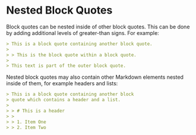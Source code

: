 # Nested Block Quotes

Block quotes can be nested inside of other block quotes. This can be done by
adding additional levels of greater-than signs. For example:

```markdown
> This is a block quote containing another block quote.
>
> > This is the block quote within a block quote.
>
> This text is part of the outer block quote.
```

Nested block quotes may also contain other Markdown elements nested inside of
them, for example headers and lists:

```markdown
> This is a block quote containing another block
> quote which contains a header and a list.
>
> > # This is a header
> >
> > 1. Item One
> > 2. Item Two
```
